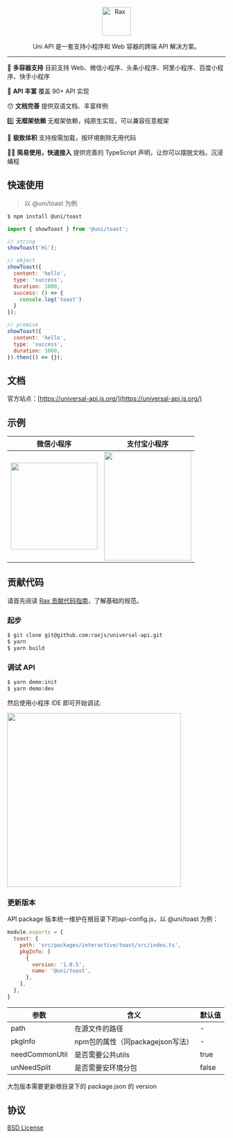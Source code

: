 <p align="center">
  <a href="https://universal-api.js.org/">
    <img alt="Rax" src="https://img.alicdn.com/imgextra/i3/O1CN01lt5FH71VubB3j3Okd_!!6000000002713-2-tps-412-412.png" width="66">
  </a>
</p>

<p align="center">
Uni API 是一套支持小程序和 Web 容器的跨端 API 解决方案。
</p>

---

🎉 **多容器支持** 目前支持 Web、微信小程序、头条小程序、阿里小程序、百度小程序、快手小程序

🐂 **API 丰富** 覆盖 90+ API 实现

😯 **文档完善** 提供双语文档、丰富样例

0️⃣ **无框架依赖** 无框架依赖，纯原生实现，可以兼容任意框架

🚀 **极致体积** 支持按需加载，按环境剔除无用代码

👍🏻 **简易使用，快速接入** 提供完善的 TypeScript 声明，让你可以摆脱文档，沉浸编程

## 快速使用

> 以 @uni/toast 为例

```bash
$ npm install @uni/toast
```

```js
import { showToast } from '@uni/toast';

// string
showToast('Hi');

// object
showToast({
  content: 'hello',
  type: 'success',
  duration: 1000,
  success: () => {
    console.log('toast')
  }
});

// promise
showToast({
  content: 'hello',
  type: 'success',
  duration: 1000,
}).then(() => {});
```

## 文档

官方站点：[https://universal-api.js.org/](https://universal-api.js.org/)

## 示例

|微信小程序|支付宝小程序|
|--------|----------|
|<img src="https://img.alicdn.com/imgextra/i1/O1CN01upA1bP1CxpGb8qLPp_!!6000000000148-0-tps-662-662.jpg" width="200" height="200" />|<img src="https://gw.alicdn.com/imgextra/i3/O1CN01Ca6t2Q2AEpIXh4r0u_!!6000000008172-0-tps-1540-1906.jpg" width="200" height="250" />|

## 贡献代码

请首先阅读 [Rax 贡献代码指南](https://github.com/alibaba/rax/wiki/CONTRIBUTING)，了解基础的规范。

### 起步

```bash
$ git clone git@github.com:raxjs/universal-api.git
$ yarn
$ yarn build
```

### 调试 API

```bash
$ yarn demo:init
$ yarn demo:dev
```

然后使用小程序 IDE 即可开始调试:

<img height="400" src="https://gw.alicdn.com/imgextra/i3/O1CN01qDANFg1QRDiWoHzHr_!!6000000001972-0-tps-2048-1418.jpg">

### 更新版本

API package 版本统一维护在根目录下的api-config.js，以 @uni/toast 为例：

```js
module.exports = {
  toast: {
    path: 'src/packages/interactive/toast/src/index.ts',
    pkgInfo: [
      {
        version: '1.0.5',
        name: '@uni/toast',
      },
    ],
  },
}
```

| 参数 | 含义 |	默认值 |
|----|----|----|
|path|	在源文件的路径|	-|
|pkgInfo|	npm包的属性（同packagejson写法）|	-|
|needCommonUtil|	是否需要公共utils|	true|
|unNeedSplit|	是否需要安环境分包|	false|

大包版本需要更新根目录下的 package.json 的 version

## 协议

[BSD License](https://github.com/raxjs/miniapp/blob/master/LICENSE)
